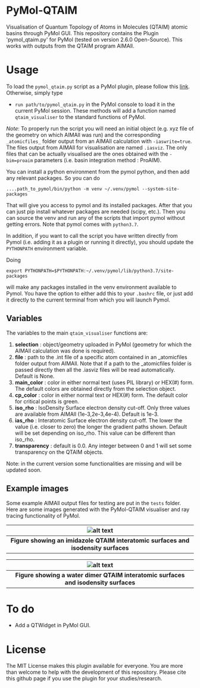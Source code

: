 # PyMol-QTAIM

Visualisation of Quantum Topology of Atoms in Molecules (QTAIM) atomic basins through PyMol GUI.
This repository contains the Plugin 'pymol_qtaim.py' for PyMol (tested on version 2.6.0 Open-Source).
This works with outputs from the QTAIM program AIMAll.

# Usage

To load the `pymol_qtaim.py` script as a PyMol plugin, please follow this [link](https://pymolwiki.org/index.php/Plugins).
Otherwise, simply type

- `run path/to/pymol_qtaim.py`
  in the PyMol console to load it in the current PyMol session.
  These methods will add a function named `qtaim_visualiser` to the standard functions of PyMol.

_Note_: To properly run the script you will need an initial object (e.g. xyz file of the geometry on which AIMAll was run) and the corresponding `_atomicfiles_` folder output from an AIMAll calculation with `-iaswrite=true`. The files output from AIMAll for visualisation are named `.iasviz`. The only files that can be actually visualised are the ones obtained with the `-bim=proaim` parameters (i.e. basin integration method : ProAIM).

You can install a python environment from the pymol python, and then add any relevant packages. So you can do

```
....path_to_pymol/bin/python -m venv ~/.venv/pymol --system-site-packages
```

That will give you access to pymol and its installed packages. After that you can just pip install whatever packages are needed (scipy, etc.). Then you can source the venv and run any of the scripts that import pymol without getting errors. Note that pymol comes with `python3.7`.

In addition, if you want to call the script you have written directly from Pymol (i.e. adding it as a plugin or running it directly), you should update the `PYTHONPATH` environment variable.

Doing 
```
export PYTHONPATH=$PYTHONPATH:~/.venv/pymol/lib/python3.7/site-packages
```
will make any packages installed in the venv environment available to Pymol. You have the option to either add this to your `.bashrc` file, or just add it directly to the current terminal from which you will launch Pymol.

## Variables

The variables to the main `qtaim_visualiser` functions are:

1. **selection** : object/geometry uploaded in PyMol (geometry for which the AIMAll calculation was done is required).
2. **file** : path to the .int file of a specific atom contained in an \_atomicfiles folder output from AIMAll. Note that if a path to the \_atomicfiles folder is passed directly then all the .iasviz files will be read automatically. Default is None.
3. **main_color** : color in either normal text (uses PIL library) or HEX(#) form. The default colors are obtained directly from the selection object.
4. **cp_color** : color in either normal text or HEX(#) form. The default color for critical points is green.
5. **iso_rho** : IsoDensity Surface electron density cut-off. Only three values are available from AIMAll (1e-3,2e-3,4e-4). Default is 1e-3.
6. **ias_rho** : Interatomic Surface electron density cut-off. The lower the value (i.e. closer to zero) the longer the gradient paths shown. Default will be set depending on iso_rho. This value can be different than iso_rho.
7. **transparency** : default is 0.0. Any integer between 0 and 1 will set some transparency on the QTAIM objects.

Note: in the current version some functionalities are missing and will be updated soon.

## Example images

Some example AIMAll output files for testing are put in the `tests` folder.
Here are some images generated with the PyMol-QTAIM visualiser and ray tracing functionality of PyMol.

| ![alt text](https://github.com/popelier-group/PyMol-QTAIM/blob/main/iasmesh_points_imidazole.png) |
| :-----------------------------------------------------------------------------------------------: |
|       <b>Figure showing an imidazole QTAIM interatomic surfaces and isodensity surfaces</b>       |

| ![alt text](https://github.com/popelier-group/PyMol-QTAIM/blob/main/iasmesh_points_water.png) |
| :-------------------------------------------------------------------------------------------: |
|    <b>Figure showing a water dimer QTAIM interatomic surfaces and isodensity surfaces</b>     |

# To do

- Add a QTWidget in PyMol GUI.

# License

The MIT License makes this plugin available for everyone. You are more than welcome to help with the development of this repository.
Please cite this github page if you use the plugin for your studies/research.
